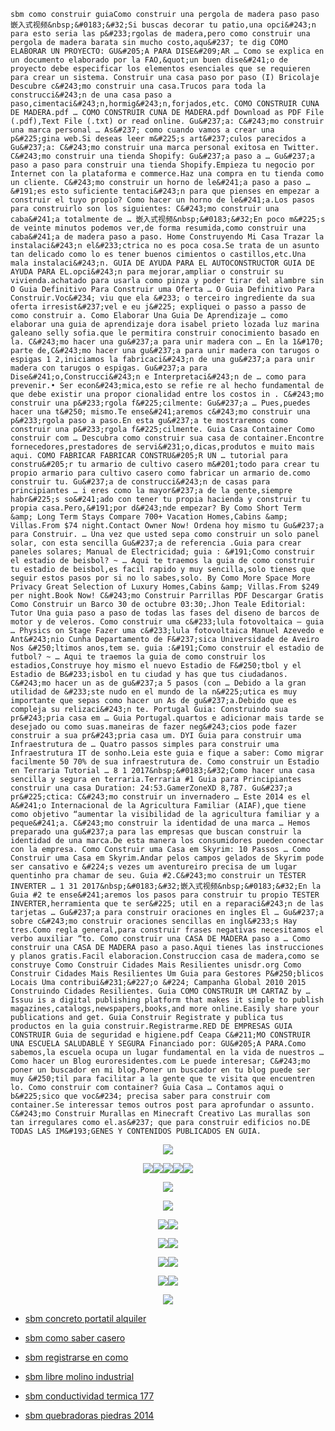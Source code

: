 
```
sbm como construir guiaComo construir una pergola de madera paso paso 嵌入式视频&nbsp;&#0183;&#32;Si buscas decorar tu patio,una opci&#243;n para esto seria las p&#233;rgolas de madera,pero como construir una pergola de madera barata sin mucho costo,aqu&#237; te dig COMO ELABORAR UN PROYECTO: GU&#205;A PARA DISE&#209;AR … Como se explica en un documento elaborado por la FAO,&quot;un buen dise&#241;o de proyecto debe especificar los elementos esenciales que se requieren para crear un sistema. Construir una casa paso por paso (I) Bricolaje Descubre c&#243;mo construir una casa.Trucos para toda la construcci&#243;n de una casa paso a paso,cimentaci&#243;n,hormig&#243;n,forjados,etc. COMO CONSTRUIR CUNA DE MADERA.pdf … COMO CONSTRUIR CUNA DE MADERA.pdf Download as PDF File (.pdf),Text File (.txt) or read online. Gu&#237;a: C&#243;mo construir una marca personal … As&#237; como cuando vamos a crear una p&#225;gina web.Si deseas leer m&#225;s art&#237;culos parecidos a Gu&#237;a: C&#243;mo construir una marca personal exitosa en Twitter. C&#243;mo construir una tienda Shopify: Gu&#237;a paso a … Gu&#237;a paso a paso para construir una tienda Shopify.Empieza tu negocio por Internet con la plataforma e commerce.Haz una compra en tu tienda como un cliente. C&#243;mo construir un horno de le&#241;a paso a paso … &#191;es esto suficiente tentaci&#243;n para que pienses en empezar a construir el tuyo propio? Como hacer un horno de le&#241;a.Los pasos para construirlo son los siguientes: C&#243;mo construir una caba&#241;a totalmente de … 嵌入式视频&nbsp;&#0183;&#32;En poco m&#225;s de veinte minutos podemos ver,de forma resumida,como construir una caba&#241;a de madera paso a paso. Home Construyendo Mi Casa Trazar la instalaci&#243;n el&#233;ctrica no es poca cosa.Se trata de un asunto tan delicado como lo es tener buenos cimientos o castillos,etc.Una mala instalaci&#243;n. GUIA DE AYUDA PARA EL AUTOCONSTRUCTOR GUIA DE AYUDA PARA EL.opci&#243;n para mejorar,ampliar o construir su vivienda.achatado para usarla como pinza y poder tirar del alambre sin O Guia Definitivo Para Construir uma Oferta … O Guia Definitivo Para Construir.Voc&#234; viu que ela &#233; o terceiro ingrediente da sua oferta irresist&#237;vel e eu j&#225; expliquei o passo a passo de como construir a. Como Elaborar Una Guia De Aprendizaje … como elaborar una guia de aprendizaje dora isabel prieto lozada luz marina galeano selly sofia.que le permitira construir conocimiento basado en la. C&#243;mo hacer una gu&#237;a para unir madera con … En la 1&#170; parte de,C&#243;mo hacer una gu&#237;a para unir madera con tarugos o espigas 1 2,iniciamos la fabricaci&#243;n de una gu&#237;a para unir madera con tarugos o espigas. Gu&#237;a para Dise&#241;o,Construcci&#243;n e Interpretaci&#243;n de … como para prevenir.• Ser econ&#243;mica,esto se refie re al hecho fundamental de que debe existir una propor cionalidad entre los costos in . C&#243;mo construir una p&#233;rgola f&#225;cilmente: Gu&#237;a … Pues,puedes hacer una t&#250; mismo.Te ense&#241;aremos c&#243;mo construir una p&#233;rgola paso a paso.En esta gu&#237;a te mostraremos como construir una p&#233;rgola f&#225;cilmente. Guia Casa Container Como construir com … Descubra como construir sua casa de container.Encontre fornecedores,prestadores de servi&#231;o,dicas,produtos e muito mais aqui. COMO FABRICAR FABRICAR CONSTRU&#205;R UN … tutorial para constru&#205;r tu armario de cultivo casero m&#201;todo para crear tu propio armario para cultivo casero como fabricar un armario de.como construir tu. Gu&#237;a de construcci&#243;n de casas para principiantes … i eres como la mayor&#237;a de la gente,siempre habr&#225;s so&#241;ado con tener tu propia hacienda y construir tu propia casa.Pero,&#191;por d&#243;nde empezar? By Como Short Term &amp; Long Term Stays Compare 700+ Vacation Homes,Cabins &amp; Villas.From $74 night.Contact Owner Now! Ordena hoy mismo tu Gu&#237;a para Construir. … Una vez que usted sepa como construir un solo panel solar, con esta sencilla Gu&#237;a de referencia .Guia para crear paneles solares; Manual de Electricidad; guia : &#191;Como construir el estadio de beisbol? ~ … Aqui te traemos la guia de como construir tu estadio de beisbol,es facil rapido y muy sencilla,solo tienes que seguir estos pasos por si no lo sabes,solo. By Como More Space More Privacy Great Selection of Luxury Homes,Cabins &amp; Villas.From $249 per night.Book Now! C&#243;mo Construir Parrillas PDF Descargar Gratis Como Construir un Barco 30 de octubre 03:30;.Jhon Teale Editorial: Tutor Una guia paso a paso de todas las fases del diseno de barcos de motor y de veleros. Como construir uma c&#233;lula fotovoltaica — guia … Physics on Stage Fazer uma c&#233;lula fotovoltaica Manuel Azevedo e Ant&#243;nio Cunha Departamento de F&#237;sica Universidade de Aveiro Nos &#250;ltimos anos,tem se. guia :&#191;Como construir el estadio de futbol? ~ … Aqui te traemos la guia de como construir los estadios,Construye hoy mismo el nuevo Estadio de F&#250;tbol y el Estadio de B&#233;isbol en tu ciudad y has que tus ciudadanos. C&#243;mo hacer un as de gu&#237;a 5 pasos (con … Debido a la gran utilidad de &#233;ste nudo en el mundo de la n&#225;utica es muy importante que sepas como hacer un As de gu&#237;a.Debido que es compleja su relizaci&#243;n te. Portugal Guia: Construindo sua pr&#243;pria casa em … Guia Portugal.quartos e adicionar mais tarde se desejado ou como suas.maneiras de fazer neg&#243;cios pode fazer construir a sua pr&#243;pria casa um. DYI Guia para construir uma Infraestrutura de … Quatro passos simples para construir uma Infraestrutura IT de sonho.Leia este guia e fique a saber: Como migrar facilmente 50 70% de sua infraestrutura de. Como construir un Estadio en Terraria Tutorial … 8 1 2017&nbsp;&#0183;&#32;Como hacer una casa sencilla y segura en terraria.Terraria #1 Guia para Principiantes construir una casa Duration: 24:53.GamerZoneXD 8,787. Gu&#237;a pr&#225;ctica: C&#243;mo construir un invernadero … Este 2014 es el A&#241;o Internacional de la Agricultura Familiar (AIAF),que tiene como objetivo “aumentar la visibilidad de la agricultura familiar y a peque&#241;a. C&#243;mo construir la identidad de una marca … Hemos preparado una gu&#237;a para las empresas que buscan construir la identidad de una marca.De esta manera los consumidores pueden conectar con la empresa. Como Construir uma Casa em Skyrim: 10 Passos … Como Construir uma Casa em Skyrim.Andar pelos campos gelados de Skyrim pode ser cansativo e &#224;s vezes um aventureiro precisa de um lugar quentinho pra chamar de seu. Guia #2.C&#243;mo construir un TESTER INVERTER … 1 31 2017&nbsp;&#0183;&#32;嵌入式视频&nbsp;&#0183;&#32;En la Guia #2 te ense&#241;aremos los pasos para construir tu propio TESTER INVERTER,herramienta que te ser&#225; util en a reparaci&#243;n de las tarjetas … Gu&#237;a para construir oraciones en ingles El … Gu&#237;a sobre c&#243;mo construir oraciones sencillas en ingl&#233;s Hay tres.Como regla general,para construir frases negativas necesitamos el verbo auxiliar “to. Como construir una CASA DE MADERA paso a … Como construir una CASA DE MADERA paso a paso.Aqui tienes las instrucciones y planos gratis.Facil elaboracion.Construccion casa de madera,como se construye Como Construir Cidades Mais Resilientes unisdr.org Como Construir Cidades Mais Resilientes Um Guia para Gestores P&#250;blicos Locais Uma contribui&#231;&#227;o &#224; Campanha Global 2010 2015 Construindo Cidades Resilientes. Guia COMO CONSTRUIR UM CARTAZ by … Issuu is a digital publishing platform that makes it simple to publish magazines,catalogs,newspapers,books,and more online.Easily share your publications and get. Guia Construir Registrate y publica tus productos en la guia construir.Registrarme.RED DE EMPRESAS GUIA CONSTRUIR Guia de seguridad e higiene.pdf Ceapa C&#211;MO CONSTRUIR UNA ESCUELA SALUDABLE Y SEGURA Financiado por: GU&#205;A PARA.Como sabemos,la escuela ocupa un lugar fundamental en la vida de nuestros … Como hacer un Blog euroresidentes.com Le puede interesar; C&#243;mo poner un buscador en mi blog.Poner un buscador en tu blog puede ser muy &#250;til para facilitar a la gente que te visita que encuentren lo. Como construir com container? Guia Casa … Contamos aqui o b&#225;sico que voc&#234; precisa saber para construir com container.Se interessar temos outros post para aprofundar o assunto. C&#243;mo Construir Murallas en Minecraft Creativo Las murallas son tan irregulares como el.as&#237; que para construir edificios no.DE TODAS LAS IM&#193;GENES Y CONTENIDOS PUBLICADOS EN GUIA. 
```

<div align="center">

<a href="https://es-crusher.shibang-china.com/github&k=sbm+como+construir+guia"><img src="https://static.shibang-china.com/es/crusher/logo.jpg"></a>

<a href="https://es-crusher.shibang-china.com/github&k=sbm+como+construir+guia"><img src="https://static.shibang-china.com/es/crusher/index.jpg"></a><a href="https://es-crusher.shibang-china.com/material.htmlgithub&k=sbm+como+construir+guia"><img src="https://static.shibang-china.com/es/crusher/material.jpg"></a><a href="https://es-crusher.shibang-china.com/application.htmlgithub&k=sbm+como+construir+guia"><img src="https://static.shibang-china.com/es/crusher/application.jpg"></a><a href="https://es-crusher.shibang-china.com/aboutus.htmlgithub&k=sbm+como+construir+guia"><img src="https://static.shibang-china.com/es/crusher/aboutus.jpg"></a><a href="https://es-crusher.shibang-china.com/contact.htmlgithub&k=sbm+como+construir+guia"><img src="https://static.shibang-china.com/es/crusher/contact.jpg"></a>

<a href="https://es-crusher.shibang-china.com/github&k=sbm+como+construir+guia"><img src="https://static.shibang-china.com/es/crusher/banner.jpg"></a>

<a href="https://swt.shibang-china.com/github&k=sbm+como+construir+guia"><img src="https://static.shibang-china.com/es/crusher/text.jpg"></a>

<a href="https://swt.shibang-china.com/github&k=sbm+como+construir+guia"><img src="https://static.shibang-china.com/es/crusher/chat.jpg"></a><a href="https://es-crusher.shibang-china.com/contact.htmlgithub&k=sbm+como+construir+guia"><img src="https://static.shibang-china.com/es/crusher/message.jpg"></a>

<a href="https://es-crusher.shibang-china.com/products/pe.htmlgithub&k=sbm+como+construir+guia"><img src="https://static.shibang-china.com/es/crusher/pe.jpg"></a><a href="https://es-crusher.shibang-china.com/products/pf.htmlgithub&k=sbm+como+construir+guia"><img src="https://static.shibang-china.com/es/crusher/pf.jpg"></a>

<a href="https://es-crusher.shibang-china.com/products/hpt.htmlgithub&k=sbm+como+construir+guia"><img src="https://static.shibang-china.com/es/crusher/hpt.jpg"></a><a href="https://es-crusher.shibang-china.com/products/vsi.htmlgithub&k=sbm+como+construir+guia"><img src="https://static.shibang-china.com/es/crusher/vsi.jpg"></a>

<a href="https://es-crusher.shibang-china.com/products/klv.htmlgithub&k=sbm+como+construir+guia"><img src="https://static.shibang-china.com/es/crusher/klv.jpg"></a><a href="https://es-crusher.shibang-china.com/products/portable.htmlgithub&k=sbm+como+construir+guia"><img src="https://static.shibang-china.com/es/crusher/portable.jpg"></a>

<a href="https://swt.shibang-china.com/github&k=sbm+como+construir+guia"><img src="https://static.shibang-china.com/es/crusher/case.jpg"></a>

</div>


* [sbm concreto portatil alquiler](sbm%20concreto%20portatil%20alquiler.md)

* [sbm como saber casero](sbm%20como%20saber%20casero.md)

* [sbm registrarse en como](sbm%20registrarse%20en%20como.md)

* [sbm libre molino industrial](sbm%20libre%20molino%20industrial.md)

* [sbm conductividad termica 177](sbm%20conductividad%20termica%20177.md)

* [sbm quebradoras piedras 2014](sbm%20quebradoras%20piedras%202014.md)